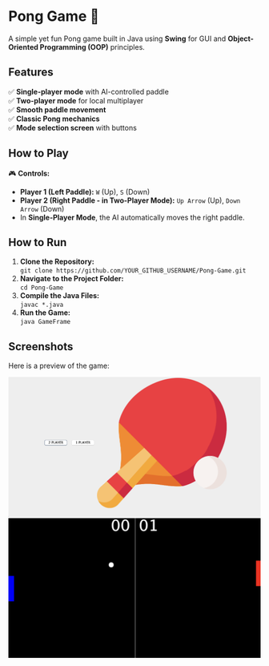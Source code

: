# Pong Game 🏓  

A simple yet fun Pong game built in Java using **Swing** for GUI and **Object-Oriented Programming (OOP)** principles.

## Features  
✅ **Single-player mode** with AI-controlled paddle  
✅ **Two-player mode** for local multiplayer  
✅ **Smooth paddle movement**  
✅ **Classic Pong mechanics**  
✅ **Mode selection screen** with buttons  

## How to Play  
🎮 **Controls:**  
- **Player 1 (Left Paddle):** `W` (Up), `S` (Down)  
- **Player 2 (Right Paddle - in Two-Player Mode):** `Up Arrow` (Up), `Down Arrow` (Down)  
- In **Single-Player Mode**, the AI automatically moves the right paddle.  

## How to Run  
1. **Clone the Repository:**  
   `git clone https://github.com/YOUR_GITHUB_USERNAME/Pong-Game.git`  
2. **Navigate to the Project Folder:**  
   `cd Pong-Game`  
3. **Compile the Java Files:**  
   `javac *.java`  
4. **Run the Game:**  
   `java GameFrame`

## Screenshots  
Here is a preview of the game:  

![Selection Screenshot](SelectionScreen.png)
![Pong Game Screenshot](Gameplay.png) 
